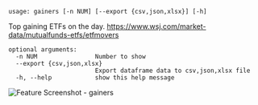 ```
usage: gainers [-n NUM] [--export {csv,json,xlsx}] [-h]
```

Top gaining ETFs on the day. https://www.wsj.com/market-data/mutualfunds-etfs/etfmovers

```
optional arguments:
  -n NUM                Number to show
  --export {csv,json,xlsx}
                        Export dataframe data to csv,json,xlsx file
  -h, --help            show this help message
```
<img size="1400" alt="Feature Screenshot - gainers" src="https://user-images.githubusercontent.com/85772166/142092866-a16998b1-ac20-45a1-bed6-c59d7b0f26ee.png">
